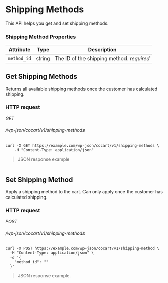 # Shipping Methods #

This API helps you get and set shipping methods.

### Shipping Method Properties ###

| Attribute   | Type   | Description       |
| ----------- | ------ | ----------------- |
| `method_id` | string | The ID of the shipping method. <i class="label label-info">required</i> |

## Get Shipping Methods  ##

Returns all available shipping methods once the customer has calculated shipping.

### HTTP request ###

<div class="api-endpoint">
	<div class="endpoint-data">
		<i class="label label-get">GET</i>
		<h6>/wp-json/cocart/v1/shipping-methods</h6>
	</div>
</div>

```shell
curl -X GET https://example.com/wp-json/cocart/v1/shipping-methods \
	-H "Content-Type: application/json"
```

> JSON response example

```json
```

## Set Shipping Method ##

Apply a shipping method to the cart. Can only apply once the customer has calculated shipping.

### HTTP request ###

<div class="api-endpoint">
	<div class="endpoint-data">
		<i class="label label-post">POST</i>
		<h6>/wp-json/cocart/v1/shipping-methods</h6>
	</div>
</div>

```shell
curl -X POST https://example.com/wp-json/cocart/v1/shipping-method \
  -H "Content-Type: application/json" \
  -d '{
    "method_id": ""
  }'
```

> JSON response example.

```json
```
